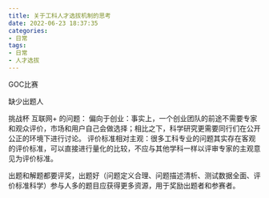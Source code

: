```yaml
---
title: 关于工科人才选拔机制的思考
date: 2022-06-23 18:37:35
categories:
- 日常
tags:
- 日常
- 人才选拔
---
```

GOC比赛

缺少出题人

挑战杯 互联网+ 的问题：
偏向于创业：事实上，一个创业团队的前途不需要专家和观众评价，市场和用户自己会做选择；相比之下，科学研究更需要同行们在公开公正的环境下进行讨论。
评价标准相对主观：很多工科专业的问题其实存在客观的评价标准，可以直接进行量化的比较，不应与其他学科一样以评审专家的主观意见为评价标准。

出题和解题都要评奖，出题好（问题定义合理、问题描述清析、测试数据全面、评价标准科学）参与人多的题目应获得更多资源，用于奖励出题者和参赛者。

